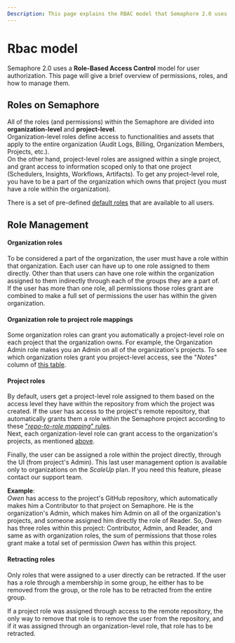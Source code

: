 ```yaml
---
Description: This page explains the RBAC model that Semaphore 2.0 uses for user authorization. Here, you will find information about existing permissions, roles, and role management.
---
```


# Rbac model

Semaphore 2.0 uses a **Role-Based Access Control** model for user authorization.
This page will give a brief overview of permissions, roles, and how to manage them.

## Roles on Semaphore

All of the roles (and permissions) within the Semaphore are divided into __organization-level__ and __project-level__.<br />
Organization-level roles define access to functionalities and assets that apply to the entire organization (Audit Logs, Billing, 
Organization Members, Projects, etc.).<br/>
On the other hand, project-level roles are assigned within a single project, and grant access
to information scoped only to that one project (Schedulers, Insights, Workflows, Artifacts).
To get any project-level role, you have to be a part of the organization
which owns that project (you must have a role within the organization).

There is a set of pre-defined [default roles](/security/default-roles) that are available to all users.

## Role Management

#### Organization roles

To be considered a part of the organization, the user must have a role within that organization.
Each user can have up to one role assigned to them directly. Other than that
users can have one role within the organization assigned to them indirectly through each of the groups
they are a part of.<br/>
If the user has more than one role, all permissions those roles grant are combined to
make a full set of permissions the user has within the given organization.

#### Organization role to project role mappings

Some organization roles can grant you automatically a project-level role on each project
that the organization owns. For example, the Organization Admin role makes you an Admin on all
of the organization's projects. To see which organization roles grant you project-level
access, see the "*Notes*" column of [this table](/security/default-roles/#organization-roles).

#### Project roles

By default, users get a project-level role assigned to them based on the access level they have
within the repository from which the project was created. If the user has access to the project's
remote repository, that automatically grants them a role within the Semaphore project according
to these ["*repo-to-role mapping*" rules](/security/repository-to-role-mappings/).<br/>
Next, each organization-level role can grant access to the organization's projects, as mentioned
[above](organization-role-to-project-role-mappings).

Finally, the user can be assigned a role within the project directly, through the UI (from project's Admin).
This last user management option is available only to organizations on the *ScaleUp* plan. If you need
this feature, please contact our support team.

**Example**:<br/> *Owen* has access to the project's GitHub repository, which automatically makes him
a Contributor to that project on Semaphore. He is the organization's Admin, which makes him Admin on
all of the organization's projects, and someone assigned him directly the role of Reader.
So, *Owen* has three roles within this project: Contributor, Admin, and Reader, and
same as with organization roles, the sum of permissions that those roles grant make a total set
of permission *Owen* has within this project. 

#### Retracting roles

Only roles that were assigned to a user directly can be retracted. If the user has a role
through a membership in some group, he either has to be removed from the group, or
the role has to be retracted from the entire group.

If a project role was assigned through access to the remote repository, the only way to remove that
role is to remove the user from the repository, and if it was assigned through an organization-level
role, that role has to be retracted.

